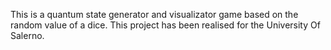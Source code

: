 This is a quantum state generator and visualizator game based on the random value of a dice. This project has been realised for the University Of Salerno.
